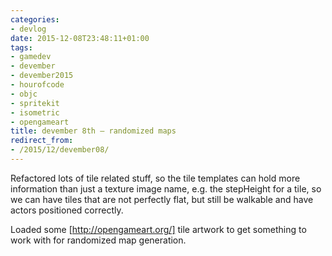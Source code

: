 ```yaml
---
categories:
- devlog
date: 2015-12-08T23:48:11+01:00
tags:
- gamedev
- devember
- devember2015
- hourofcode
- objc
- spritekit
- isometric
- opengameart
title: devember 8th — randomized maps
redirect_from:
- /2015/12/devember08/
---
```


Refactored lots of tile related stuff, so the tile templates can hold more information than just a texture image name, e.g. the stepHeight for a tile, so we can have tiles that are not perfectly flat, but still be walkable and have actors positioned correctly.

Loaded some [http://opengameart.org/] tile artwork to get something to work with for randomized map generation.
